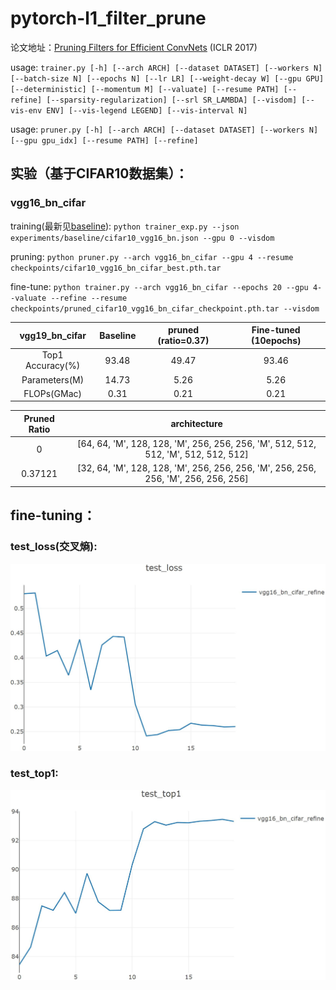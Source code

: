 # pytorch-l1_filter_prune

论文地址：[Pruning Filters for Efficient ConvNets](https://arxiv.org/abs/1608.08710) (ICLR 2017)


usage: ```trainer.py [-h] [--arch ARCH] [--dataset DATASET] [--workers N]
                  [--batch-size N] [--epochs N] [--lr LR] [--weight-decay W]
                  [--gpu GPU] [--deterministic] [--momentum M] [--valuate]
                  [--resume PATH] [--refine] [--sparsity-regularization]
                  [--srl SR_LAMBDA] [--visdom] [--vis-env ENV]
                  [--vis-legend LEGEND] [--vis-interval N]```

usage: ```pruner.py [-h] [--arch ARCH] [--dataset DATASET] [--workers N]
                 [--gpu gpu_idx] [--resume PATH] [--refine]```

## 实验（基于CIFAR10数据集）：

### vgg16_bn_cifar

training(最新见[baseline](baseline_README.md)): ```python trainer_exp.py --json experiments/baseline/cifar10_vgg16_bn.json --gpu 0 --visdom```

pruning: ```python pruner.py --arch vgg16_bn_cifar --gpu 4 --resume checkpoints/cifar10_vgg16_bn_cifar_best.pth.tar```

fine-tune: ```python trainer.py --arch vgg16_bn_cifar --epochs 20 --gpu 4--valuate --refine --resume checkpoints/pruned_cifar10_vgg16_bn_cifar_checkpoint.pth.tar --visdom```

|  vgg19_bn_cifar  | Baseline | pruned (ratio=0.37) | Fine-tuned (10epochs) |
| :--------------: | :------: | :-----------------: | :-------------------: |
| Top1 Accuracy(%) |  93.48   |        49.47        |        93.46          |
|  Parameters(M)   |  14.73   |        5.26         |         5.26          |
|   FLOPs(GMac)    |   0.31   |        0.21         |         0.21          |


|  Pruned Ratio |                                 architecture                                        |
| :-----------: | :---------------------------------------------------------------------------------: |
|       0       | [64, 64, 'M', 128, 128, 'M', 256, 256, 256, 'M', 512, 512, 512, 'M', 512, 512, 512] |
|    0.37121    | [32, 64, 'M', 128, 128, 'M', 256, 256, 256, 'M', 256, 256, 256, 'M', 256, 256, 256] |

## fine-tuning：

### test_loss(交叉熵):

![test_loss](imgs/l1_filter_prune/finetune_test_loss.jpg)

### test_top1:

![test_top1](imgs/l1_filter_prune/finetune_test_top1.jpg)